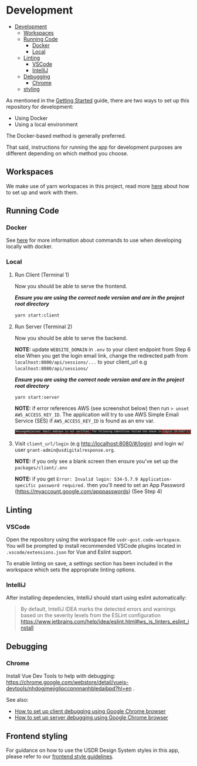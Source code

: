 
# Development

- [Development](#development)
  - [Workspaces](#workspaces)
  - [Running Code](#running-code)
    - [Docker](#docker)
    - [Local](#local)
  - [Linting](#linting)
    - [VSCode](#vscode)
    - [IntelliJ](#intellij)
  - [Debugging](#debugging)
    - [Chrome](#chrome)
  - [styling](#debugging)

As mentioned in the [Getting Started](../docs/getting-started.md) guide, there are two ways to set up this repository for development:

- Using Docker
- Using a local environment

The Docker-based method is generally preferred.

That said, instructions for running the app for development purposes are different depending on which method you choose.

## Workspaces

We make use of yarn workspaces in this project, read more [here](./workspaces.md) about how to set up and work with them.

## Running Code

### Docker

See [here](../docker/README.md) for more information about commands to use when developing locally with docker.

### Local

1. Run Client (Terminal 1)

   Now you should be able to serve the frontend.

   ***Ensure you are using the correct node version and are in the project root directory***

   ```sh
   yarn start:client
   ```

1. Run Server (Terminal 2)

   Now you should be able to serve the backend.

   **NOTE:** update `WEBSITE_DOMAIN` in `.env` to your client endpoint from Step 6 else When you get the login email link, change the redirected path from `localhost:8000/api/sessions/...` to your client_url e.g `localhost:8080/api/sessions/`

   ***Ensure you are using the correct node version and are in the project root directory***

   ```sh
   yarn start:server
   ```

   **NOTE:** if error references AWS (see screenshot below) then run `> unset AWS_ACCESS_KEY_ID`. The application will try to use AWS Simple Email Service (SES) if `AWS_ACCESS_KEY_ID` is found as an env var.

   ![AWS SES Error](./img/error-aws-ses.png)

1. Visit `client_url/login` (e.g <http://localhost:8080/#/login>) and login w/ user `grant-admin@usdigitalresponse.org`.

   **NOTE:** if you only see a blank screen then ensure you've set up the `packages/client/.env`

   **NOTE:** if you get `Error: Invalid login: 534-5.7.9 Application-specific password required.` then you'll need to set an App Password (<https://myaccount.google.com/apppasswords>) (See Step 4)

## Linting

### VSCode

Open the repository using the workspace file `usdr-gost.code-workspace`. You will be prompted tp install recommended VSCode plugins located in `.vscode/extensions.json` for Vue and Eslint support.

To enable linting on save, a settings section has been included in the workspace which sets the appropriate linting options.

### IntelliJ

After installing depedencies, IntelliJ should start using eslint automatically:

> By default, IntelliJ IDEA marks the detected errors and warnings based on the severity levels from the ESLint configuration
> <https://www.jetbrains.com/help/idea/eslint.html#ws_js_linters_eslint_install>

## Debugging

### Chrome

Install Vue Dev Tools to help with debugging: <https://chrome.google.com/webstore/detail/vuejs-devtools/nhdogjmejiglipccpnnnanhbledajbpd?hl=en> .

See also:

- [How to set up client debugging using Google Chrome browser](https://github.com/usdigitalresponse/usdr-gost/wiki/How-to-set-up-client-debugging-using-Google-Chrome-browser)
- [How to set up server debugging using Google Chrome browser](https://github.com/usdigitalresponse/usdr-gost/wiki/How-to-set-up-server-debugging-using-Google-Chrome-browser)

## Frontend styling

For guidance on how to use the USDR Design System styles in this app, please refer to our [frontend style guidelines](./styling.md).